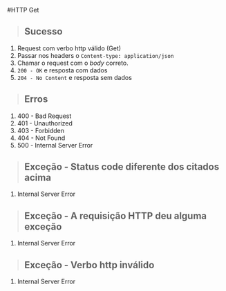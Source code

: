 #HTTP Get

> ## Sucesso

1. Request com verbo http válido (Get)
2. Passar nos headers o `Content-type: application/json`
3. Chamar o request com o _body_ correto.
4. `200 - OK` e resposta com dados
5. `204 - No Content` e resposta sem dados

> ## Erros

1. 400 - Bad Request
2. 401 - Unauthorized
3. 403 - Forbidden
4. 404 - Not Found
5. 500 - Internal Server Error

> ## Exceção - Status code diferente dos citados acima
1. Internal Server Error

> ## Exceção - A requisição HTTP deu alguma exceção
1. Internal Server Error

> ## Exceção - Verbo http inválido
1. Internal Server Error